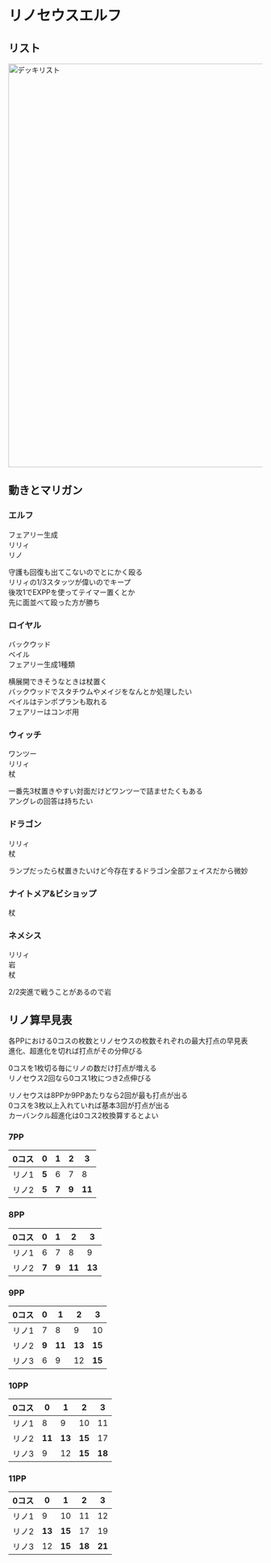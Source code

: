 # リノセウスエルフ
## リスト

<img width="800" alt="デッキリスト" src="image.png">

## 動きとマリガン

### エルフ
フェアリー生成  
リリィ  
リノ  

守護も回復も出てこないのでとにかく殴る  
リリィの1/3スタッツが偉いのでキープ  
後攻1でEXPPを使ってテイマー置くとか  
先に面並べて殴った方が勝ち

### ロイヤル
バックウッド  
ベイル  
フェアリー生成1種類  


横展開できそうなときは杖置く  
バックウッドでスタチウムやメイジをなんとか処理したい  
ベイルはテンポプランも取れる  
フェアリーはコンボ用

### ウィッチ
ワンツー  
リリィ  
杖  

一番先3杖置きやすい対面だけどワンツーで詰ませたくもある  
アングレの回答は持ちたい

### ドラゴン
リリィ  
杖  

ランプだったら杖置きたいけど今存在するドラゴン全部フェイスだから微妙

### ナイトメア&ビショップ
杖

### ネメシス
リリィ  
岩  
杖  

2/2突進で戦うことがあるので岩

## リノ算早見表
各PPにおける0コスの枚数とリノセウスの枚数それぞれの最大打点の早見表  
進化、超進化を切れば打点がその分伸びる  

0コスを1枚切る毎にリノの数だけ打点が増える  
リノセウス2回なら0コス1枚につき2点伸びる  

リノセウスは8PPか9PPあたりなら2回が最も打点が出る  
0コスを3枚以上入れていれば基本3回が打点が出る  
カーバンクル超進化は0コス2枚換算するとよい


### 7PP  
|0コス|   0  |   1  |   2  |   3  |
|-----|-----|-----|-----|-----|
|リノ1| **5**|   6  |   7  |   8  |
|リノ2| **5**| **7**| **9**|**11**|

### 8PP  
|0コス|   0  |   1  |   2  |   3  |
|-----|-----|-----|-----|-----|
|リノ1|   6  |   7  |   8  |   9  |
|リノ2| **7**| **9**|**11**|**13**|

### 9PP  
|0コス|   0  |   1  |   2  |   3  |
|-----|-----|-----|-----|-----|
|リノ1|   7  |   8  |   9  |  10  |
|リノ2| **9**|**11**|**13**|**15**|
|リノ3|   6  |   9  |  12  |**15**|  


### 10PP  
|0コス|   0  |   1  |   2  |   3  |
|-----|-----|-----|-----|-----|
|リノ1|   8  |   9  |  10  |  11  |
|リノ2|**11**|**13**|**15**|  17  |
|リノ3|   9  |  12  |**15**|**18**|

### 11PP  
|0コス|   0  |   1  |   2  |   3  |
|-----|-----|-----|-----|-----|
|リノ1|   9  |  10  |  11  |  12  |
|リノ2|**13**|**15**|  17  |  19  |
|リノ3|  12  |**15**|**18**|**21**|